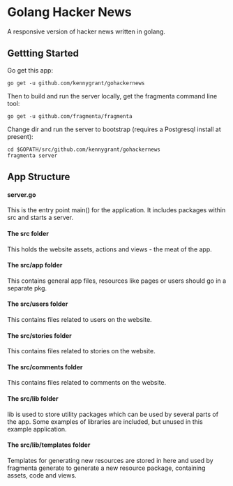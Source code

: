 # Golang Hacker News
A responsive version of hacker news written in golang. 

## Gettting Started

Go get this app:

    go get -u github.com/kennygrant/gohackernews

Then to build and run the server locally, get the fragmenta command line tool:

    go get -u github.com/fragmenta/fragmenta

Change dir and run the server to bootstrap (requires a Postgresql install at present):

    cd $GOPATH/src/github.com/kennygrant/gohackernews
    fragmenta server


## App Structure

#### server.go
This is the entry point main() for the application. It includes packages within src and starts a server. 

#### The src folder
This holds the website assets, actions and views - the meat of the app. 

#### The src/app folder
This contains general app files, resources like pages or users should go in a separate pkg.

#### The src/users folder
This contains files related to users on the website.

#### The src/stories folder
This contains files related to stories on the website.

#### The src/comments folder
This contains files related to comments on the website.

#### The src/lib folder
lib is used to store utility packages which can be used by several parts of the app. Some examples of libraries are included, but unused in this example application. 

#### The src/lib/templates folder
Templates for generating new resources are stored in here and used by fragmenta generate to generate a new resource package, containing assets, code and views.  
